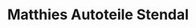 ---
title: "Matthies Autoteile Stendal"
url: /stendal/matthies-autoteile-stendal/
shop: Autoteile
---